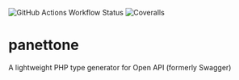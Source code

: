 ![GitHub Actions Workflow Status](https://img.shields.io/github/actions/workflow/status/AlexanderAllen/panettone/php.yml)  ![Coveralls](https://img.shields.io/coverallsCoverage/github/AlexanderAllen/panettone?style=flat&logo=coveralls&link=https%3A%2F%2Fcoveralls.io%2Fgithub%2FAlexanderAllen%2Fpanettone)


# panettone
A lightweight PHP type generator for Open API (formerly Swagger)
